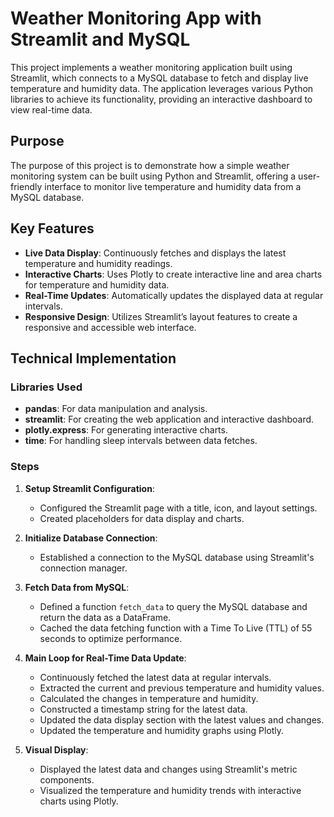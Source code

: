 # Weather Monitoring App with Streamlit and MySQL

This project implements a weather monitoring application built using Streamlit, which connects to a MySQL database to fetch and display live temperature and humidity data. The application leverages various Python libraries to achieve its functionality, providing an interactive dashboard to view real-time data.

## Purpose

The purpose of this project is to demonstrate how a simple weather monitoring system can be built using Python and Streamlit, offering a user-friendly interface to monitor live temperature and humidity data from a MySQL database.

## Key Features

- **Live Data Display**: Continuously fetches and displays the latest temperature and humidity readings.
- **Interactive Charts**: Uses Plotly to create interactive line and area charts for temperature and humidity data.
- **Real-Time Updates**: Automatically updates the displayed data at regular intervals.
- **Responsive Design**: Utilizes Streamlit’s layout features to create a responsive and accessible web interface.

## Technical Implementation

### Libraries Used

- **pandas**: For data manipulation and analysis.
- **streamlit**: For creating the web application and interactive dashboard.
- **plotly.express**: For generating interactive charts.
- **time**: For handling sleep intervals between data fetches.

### Steps

1. **Setup Streamlit Configuration**:
    - Configured the Streamlit page with a title, icon, and layout settings.
    - Created placeholders for data display and charts.

2. **Initialize Database Connection**:
    - Established a connection to the MySQL database using Streamlit's connection manager.
    
3. **Fetch Data from MySQL**:
    - Defined a function `fetch_data` to query the MySQL database and return the data as a DataFrame.
    - Cached the data fetching function with a Time To Live (TTL) of 55 seconds to optimize performance.

4. **Main Loop for Real-Time Data Update**:
    - Continuously fetched the latest data at regular intervals.
    - Extracted the current and previous temperature and humidity values.
    - Calculated the changes in temperature and humidity.
    - Constructed a timestamp string for the latest data.
    - Updated the data display section with the latest values and changes.
    - Updated the temperature and humidity graphs using Plotly.

5. **Visual Display**:
    - Displayed the latest data and changes using Streamlit's metric components.
    - Visualized the temperature and humidity trends with interactive charts using Plotly.
